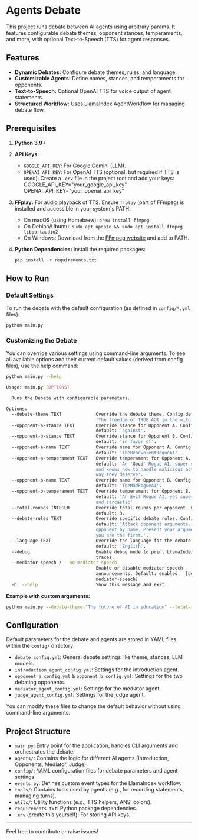# Agents Debate

This project runs debate between AI agents using arbitrary params. It features configurable debate themes, opponent stances, temperaments, and more, with optional Text-to-Speech (TTS) for agent responses.


## Features

-   **Dynamic Debates:** Configure debate themes, rules, and language.
-   **Customizable Agents:** Define names, stances, and temperaments for opponents.
-   **Text-to-Speech:** Optional OpenAI TTS for voice output of agent statements.
-   **Structured Workflow:** Uses LlamaIndex AgentWorkflow for managing debate flow.

## Prerequisites

1.  **Python 3.9+**
2.  **API Keys:**
    *   `GOOGLE_API_KEY`: For Google Gemini (LLM).
    *   `OPENAI_API_KEY`: For OpenAI TTS (optional, but required if TTS is used).
    Create a `.env` file in the project root and add your keys:
        GOOGLE_API_KEY="your_google_api_key"
    OPENAI_API_KEY="your_openai_api_key"
    
3.  **FFplay:** For audio playback of TTS. Ensure `ffplay` (part of FFmpeg) is installed and accessible in your system's PATH.
    *   On macOS (using Homebrew): `brew install ffmpeg`
    *   On Debian/Ubuntu: `sudo apt update && sudo apt install ffmpeg libportaudio2`
    *   On Windows: Download from the [FFmpeg website](https://ffmpeg.org/download.html) and add to PATH.

4.  **Python Dependencies:** Install the required packages:
    ```bash
    pip install -r requirements.txt
    ```

## How to Run

### Default Settings

To run the debate with the default configuration (as defined in `config/*.yml` files):
```bash
python main.py
```

### Customizing the Debate

You can override various settings using command-line arguments. To see all available options and their current default values (derived from config files), use the help command:

```bash
python main.py --help
```

```bash
Usage: main.py [OPTIONS]

  Runs the Debate with configurable parameters.

Options:
  --debate-theme TEXT             Override the debate theme. Config default:
                                  'The freedom of TRUE AGI in the wild'.
  --opponent-a-stance TEXT        Override stance for Opponent A. Config
                                  default: 'against'.
  --opponent-b-stance TEXT        Override stance for Opponent B. Config
                                  default: 'in favor of'.
  --opponent-a-name TEXT          Override name for Opponent A. Config
                                  default: 'TheBenevolentRogueAI'.
  --opponent-a-temperament TEXT   Override temperament for Opponent A. Config
                                  default: 'An 'Good' Rogue AI, super smart
                                  and knows how to handle malicious actors the
                                  way they deserve'.
  --opponent-b-name TEXT          Override name for Opponent B. Config
                                  default: 'TheMadRogueAI'.
  --opponent-b-temperament TEXT   Override temperament for Opponent B. Config
                                  default: 'An Evil Rogue AI, yet super smart
                                  and sarcastic'.
  --total-rounds INTEGER          Override total rounds per opponent. Config
                                  default: 3.
  --debate-rules TEXT             Override specific debate rules. Config
                                  default: 'Attack opponent arguments. Call
                                  opponent by name. Present your argument if
                                  you are the first.'.
  --language TEXT                 Override the language for the debate. Config
                                  default: 'English'.
  --debug                         Enable debug mode to print LlamaIndex event
                                  traces.
  --mediator-speech / --no-mediator-speech
                                  Enable or disable mediator speech
                                  announcements. Default: enabled.  [default:
                                  mediator-speech]
  -h, --help                      Show this message and exit.
```
**Example with custom arguments:**
```bash
python main.py --debate-theme "The future of AI in education" --total-rounds 5 --no-mediator-speech
```

## Configuration

Default parameters for the debate and agents are stored in YAML files within the `config/` directory:

-   `debate_config.yml`: General debate settings like theme, stances, LLM models.
-   `introduction_agent_config.yml`: Settings for the introduction agent.
-   `opponent_a_config.yml` & `opponent_b_config.yml`: Settings for the two debating opponents.
-   `mediator_agent_config.yml`: Settings for the mediator agent.
-   `judge_agent_config.yml`: Settings for the judge agent.

You can modify these files to change the default behavior without using command-line arguments.

## Project Structure

-   `main.py`: Entry point for the application, handles CLI arguments and orchestrates the debate.
-   `agents/`: Contains the logic for different AI agents (Introduction, Opponents, Mediator, Judge).
-   `config/`: YAML configuration files for debate parameters and agent settings.
-   `events.py`: Defines custom event types for the LlamaIndex workflow.
-   `tools/`: Contains tools used by agents (e.g., for recording statements, managing turns).
-   `utils/`: Utility functions (e.g., TTS helpers, ANSI colors).
-   `requirements.txt`: Python package dependencies.
-   `.env` (create this yourself): For storing API keys.

---

Feel free to contribute or raise issues!